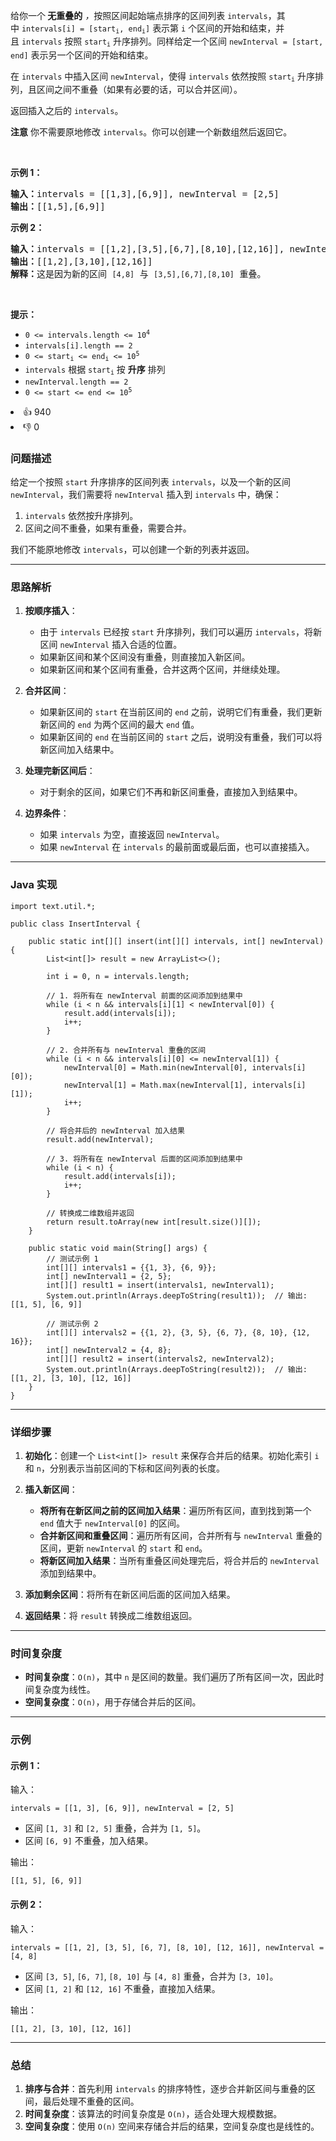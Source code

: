 <p>给你一个<strong> 无重叠的</strong><em> ，</em>按照区间起始端点排序的区间列表 <code>intervals</code>，其中&nbsp;<code>intervals[i] = [start<sub>i</sub>, end<sub>i</sub>]</code>&nbsp;表示第&nbsp;<code>i</code>&nbsp;个区间的开始和结束，并且&nbsp;<code>intervals</code>&nbsp;按照&nbsp;<code>start<sub>i</sub></code>&nbsp;升序排列。同样给定一个区间&nbsp;<code>newInterval = [start, end]</code>&nbsp;表示另一个区间的开始和结束。</p>

<p>在&nbsp;<code>intervals</code> 中插入区间&nbsp;<code>newInterval</code>，使得&nbsp;<code>intervals</code>&nbsp;依然按照&nbsp;<code>start<sub>i</sub></code>&nbsp;升序排列，且区间之间不重叠（如果有必要的话，可以合并区间）。</p>

<p>返回插入之后的&nbsp;<code>intervals</code>。</p>

<p><strong>注意</strong> 你不需要原地修改&nbsp;<code>intervals</code>。你可以创建一个新数组然后返回它。</p>

<p>&nbsp;</p>

<p><strong>示例&nbsp;1：</strong></p>

<pre>
<strong>输入：</strong>intervals = [[1,3],[6,9]], newInterval = [2,5]
<strong>输出：</strong>[[1,5],[6,9]]
</pre>

<p><strong>示例 2：</strong></p>

<pre>
<strong>输入：</strong>intervals = [[1,2],[3,5],[6,7],[8,10],[12,16]], newInterval = [4,8]
<strong>输出：</strong>[[1,2],[3,10],[12,16]]
<strong>解释：</strong>这是因为新的区间 <span><code>[4,8]</code></span> 与 <span><code>[3,5],[6,7],[8,10]</code></span>&nbsp;重叠。
</pre>

<p>&nbsp;</p>

<p><strong>提示：</strong></p>

<ul> 
 <li><code>0 &lt;= intervals.length &lt;= 10<sup>4</sup></code></li> 
 <li><code>intervals[i].length == 2</code></li> 
 <li><code>0 &lt;=&nbsp;start<sub>i</sub> &lt;=&nbsp;end<sub>i</sub> &lt;= 10<sup>5</sup></code></li> 
 <li><code>intervals</code> 根据 <code>start<sub>i</sub></code> 按 <strong>升序</strong> 排列</li> 
 <li><code>newInterval.length == 2</code></li> 
 <li><code>0 &lt;=&nbsp;start &lt;=&nbsp;end &lt;= 10<sup>5</sup></code></li> 
</ul>

<div><li>👍 940</li><li>👎 0</li></div>



### 问题描述

给定一个按照 `start` 升序排序的区间列表 `intervals`，以及一个新的区间 `newInterval`，我们需要将 `newInterval` 插入到 `intervals` 中，确保：
1. `intervals` 依然按升序排列。
2. 区间之间不重叠，如果有重叠，需要合并。

我们不能原地修改 `intervals`，可以创建一个新的列表并返回。

---

### **思路解析**

1. **按顺序插入**：
    - 由于 `intervals` 已经按 `start` 升序排列，我们可以遍历 `intervals`，将新区间 `newInterval` 插入合适的位置。
    - 如果新区间和某个区间没有重叠，则直接加入新区间。
    - 如果新区间和某个区间有重叠，合并这两个区间，并继续处理。

2. **合并区间**：
    - 如果新区间的 `start` 在当前区间的 `end` 之前，说明它们有重叠，我们更新新区间的 `end` 为两个区间的最大 `end` 值。
    - 如果新区间的 `end` 在当前区间的 `start` 之后，说明没有重叠，我们可以将新区间加入结果中。

3. **处理完新区间后**：
    - 对于剩余的区间，如果它们不再和新区间重叠，直接加入到结果中。

4. **边界条件**：
    - 如果 `intervals` 为空，直接返回 `newInterval`。
    - 如果 `newInterval` 在 `intervals` 的最前面或最后面，也可以直接插入。

---

### **Java 实现**

```text
import text.util.*;

public class InsertInterval {

    public static int[][] insert(int[][] intervals, int[] newInterval) {
        List<int[]> result = new ArrayList<>();
        
        int i = 0, n = intervals.length;
        
        // 1. 将所有在 newInterval 前面的区间添加到结果中
        while (i < n && intervals[i][1] < newInterval[0]) {
            result.add(intervals[i]);
            i++;
        }
        
        // 2. 合并所有与 newInterval 重叠的区间
        while (i < n && intervals[i][0] <= newInterval[1]) {
            newInterval[0] = Math.min(newInterval[0], intervals[i][0]);
            newInterval[1] = Math.max(newInterval[1], intervals[i][1]);
            i++;
        }
        
        // 将合并后的 newInterval 加入结果
        result.add(newInterval);
        
        // 3. 将所有在 newInterval 后面的区间添加到结果中
        while (i < n) {
            result.add(intervals[i]);
            i++;
        }
        
        // 转换成二维数组并返回
        return result.toArray(new int[result.size()][]);
    }

    public static void main(String[] args) {
        // 测试示例 1
        int[][] intervals1 = {{1, 3}, {6, 9}};
        int[] newInterval1 = {2, 5};
        int[][] result1 = insert(intervals1, newInterval1);
        System.out.println(Arrays.deepToString(result1));  // 输出: [[1, 5], [6, 9]]

        // 测试示例 2
        int[][] intervals2 = {{1, 2}, {3, 5}, {6, 7}, {8, 10}, {12, 16}};
        int[] newInterval2 = {4, 8};
        int[][] result2 = insert(intervals2, newInterval2);
        System.out.println(Arrays.deepToString(result2));  // 输出: [[1, 2], [3, 10], [12, 16]]
    }
}
```

---

### **详细步骤**

1. **初始化**：创建一个 `List<int[]> result` 来保存合并后的结果。初始化索引 `i` 和 `n`，分别表示当前区间的下标和区间列表的长度。

2. **插入新区间**：
    - **将所有在新区间之前的区间加入结果**：遍历所有区间，直到找到第一个 `end` 值大于 `newInterval[0]` 的区间。
    - **合并新区间和重叠区间**：遍历所有区间，合并所有与 `newInterval` 重叠的区间，更新 `newInterval` 的 `start` 和 `end`。
    - **将新区间加入结果**：当所有重叠区间处理完后，将合并后的 `newInterval` 添加到结果中。

3. **添加剩余区间**：将所有在新区间后面的区间加入结果。

4. **返回结果**：将 `result` 转换成二维数组返回。

---

### **时间复杂度**

- **时间复杂度**：`O(n)`，其中 `n` 是区间的数量。我们遍历了所有区间一次，因此时间复杂度为线性。
- **空间复杂度**：`O(n)`，用于存储合并后的区间。

---

### **示例**

#### 示例 1：

输入：
```text
intervals = [[1, 3], [6, 9]], newInterval = [2, 5]
```

- 区间 `[1, 3]` 和 `[2, 5]` 重叠，合并为 `[1, 5]`。
- 区间 `[6, 9]` 不重叠，加入结果。

输出：
```text
[[1, 5], [6, 9]]
```

#### 示例 2：

输入：
```text
intervals = [[1, 2], [3, 5], [6, 7], [8, 10], [12, 16]], newInterval = [4, 8]
```

- 区间 `[3, 5]`, `[6, 7]`, `[8, 10]` 与 `[4, 8]` 重叠，合并为 `[3, 10]`。
- 区间 `[1, 2]` 和 `[12, 16]` 不重叠，直接加入结果。

输出：
```text
[[1, 2], [3, 10], [12, 16]]
```

---

### **总结**

1. **排序与合并**：首先利用 `intervals` 的排序特性，逐步合并新区间与重叠的区间，最后处理不重叠的区间。
2. **时间复杂度**：该算法的时间复杂度是 `O(n)`，适合处理大规模数据。
3. **空间复杂度**：使用 `O(n)` 空间来存储合并后的结果，空间复杂度也是线性的。